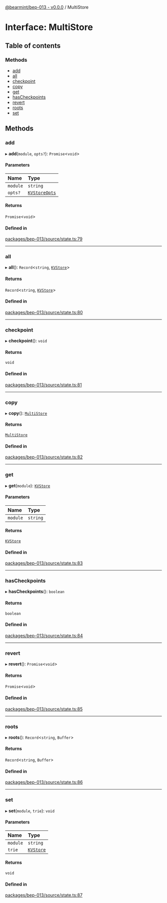 [@bearmint/bep-013 - v0.0.0](../README.md) / MultiStore

# Interface: MultiStore

## Table of contents

### Methods

- [add](MultiStore.md#add)
- [all](MultiStore.md#all)
- [checkpoint](MultiStore.md#checkpoint)
- [copy](MultiStore.md#copy)
- [get](MultiStore.md#get)
- [hasCheckpoints](MultiStore.md#hascheckpoints)
- [revert](MultiStore.md#revert)
- [roots](MultiStore.md#roots)
- [set](MultiStore.md#set)

## Methods

### add

▸ **add**(`module`, `opts?`): `Promise`<`void`\>

#### Parameters

| Name | Type |
| :------ | :------ |
| `module` | `string` |
| `opts?` | [`KVStoreOpts`](KVStoreOpts.md) |

#### Returns

`Promise`<`void`\>

#### Defined in

[packages/bep-013/source/state.ts:79](https://github.com/bearmint/bearmint/blob/main/packages/bep-013/source/state.ts#L79)

___

### all

▸ **all**(): `Record`<`string`, [`KVStore`](KVStore.md)\>

#### Returns

`Record`<`string`, [`KVStore`](KVStore.md)\>

#### Defined in

[packages/bep-013/source/state.ts:80](https://github.com/bearmint/bearmint/blob/main/packages/bep-013/source/state.ts#L80)

___

### checkpoint

▸ **checkpoint**(): `void`

#### Returns

`void`

#### Defined in

[packages/bep-013/source/state.ts:81](https://github.com/bearmint/bearmint/blob/main/packages/bep-013/source/state.ts#L81)

___

### copy

▸ **copy**(): [`MultiStore`](MultiStore.md)

#### Returns

[`MultiStore`](MultiStore.md)

#### Defined in

[packages/bep-013/source/state.ts:82](https://github.com/bearmint/bearmint/blob/main/packages/bep-013/source/state.ts#L82)

___

### get

▸ **get**(`module`): [`KVStore`](KVStore.md)

#### Parameters

| Name | Type |
| :------ | :------ |
| `module` | `string` |

#### Returns

[`KVStore`](KVStore.md)

#### Defined in

[packages/bep-013/source/state.ts:83](https://github.com/bearmint/bearmint/blob/main/packages/bep-013/source/state.ts#L83)

___

### hasCheckpoints

▸ **hasCheckpoints**(): `boolean`

#### Returns

`boolean`

#### Defined in

[packages/bep-013/source/state.ts:84](https://github.com/bearmint/bearmint/blob/main/packages/bep-013/source/state.ts#L84)

___

### revert

▸ **revert**(): `Promise`<`void`\>

#### Returns

`Promise`<`void`\>

#### Defined in

[packages/bep-013/source/state.ts:85](https://github.com/bearmint/bearmint/blob/main/packages/bep-013/source/state.ts#L85)

___

### roots

▸ **roots**(): `Record`<`string`, `Buffer`\>

#### Returns

`Record`<`string`, `Buffer`\>

#### Defined in

[packages/bep-013/source/state.ts:86](https://github.com/bearmint/bearmint/blob/main/packages/bep-013/source/state.ts#L86)

___

### set

▸ **set**(`module`, `trie`): `void`

#### Parameters

| Name | Type |
| :------ | :------ |
| `module` | `string` |
| `trie` | [`KVStore`](KVStore.md) |

#### Returns

`void`

#### Defined in

[packages/bep-013/source/state.ts:87](https://github.com/bearmint/bearmint/blob/main/packages/bep-013/source/state.ts#L87)

